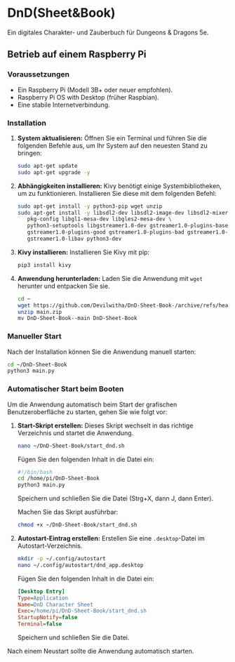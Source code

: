 # DnD(Sheet&Book)

Ein digitales Charakter- und Zauberbuch für Dungeons & Dragons 5e.

## Betrieb auf einem Raspberry Pi

### Voraussetzungen

- Ein Raspberry Pi (Modell 3B+ oder neuer empfohlen).
- Raspberry Pi OS with Desktop (früher Raspbian).
- Eine stabile Internetverbindung.

### Installation

1.  **System aktualisieren:**
    Öffnen Sie ein Terminal und führen Sie die folgenden Befehle aus, um Ihr System auf den neuesten Stand zu bringen:
    ```bash
    sudo apt-get update
    sudo apt-get upgrade -y
    ```

2.  **Abhängigkeiten installieren:**
    Kivy benötigt einige Systembibliotheken, um zu funktionieren. Installieren Sie diese mit dem folgenden Befehl:
    ```bash
    sudo apt-get install -y python3-pip wget unzip
    sudo apt-get install -y libsdl2-dev libsdl2-image-dev libsdl2-mixer-dev libsdl2-ttf-dev \
       pkg-config libgl1-mesa-dev libgles2-mesa-dev \
       python3-setuptools libgstreamer1.0-dev gstreamer1.0-plugins-base \
       gstreamer1.0-plugins-good gstreamer1.0-plugins-bad gstreamer1.0-plugins-ugly \
       gstreamer1.0-libav python3-dev
    ```

3.  **Kivy installieren:**
    Installieren Sie Kivy mit pip:
    ```bash
    pip3 install kivy
    ```

4.  **Anwendung herunterladen:**
    Laden Sie die Anwendung mit `wget` herunter und entpacken Sie sie.
    ```bash
    cd ~
    wget https://github.com/Devilwitha/DnD-Sheet-Book-/archive/refs/heads/main.zip
    unzip main.zip
    mv DnD-Sheet-Book--main DnD-Sheet-Book
    ```

### Manueller Start

Nach der Installation können Sie die Anwendung manuell starten:
```bash
cd ~/DnD-Sheet-Book
python3 main.py
```

### Automatischer Start beim Booten

Um die Anwendung automatisch beim Start der grafischen Benutzeroberfläche zu starten, gehen Sie wie folgt vor:

1.  **Start-Skript erstellen:**
    Dieses Skript wechselt in das richtige Verzeichnis und startet die Anwendung.
    ```bash
    nano ~/DnD-Sheet-Book/start_dnd.sh
    ```
    Fügen Sie den folgenden Inhalt in die Datei ein:
    ```bash
    #!/bin/bash
    cd /home/pi/DnD-Sheet-Book
    python3 main.py
    ```
    Speichern und schließen Sie die Datei (Strg+X, dann J, dann Enter).

    Machen Sie das Skript ausführbar:
    ```bash
    chmod +x ~/DnD-Sheet-Book/start_dnd.sh
    ```

2.  **Autostart-Eintrag erstellen:**
    Erstellen Sie eine `.desktop`-Datei im Autostart-Verzeichnis.
    ```bash
    mkdir -p ~/.config/autostart
    nano ~/.config/autostart/dnd_app.desktop
    ```
    Fügen Sie den folgenden Inhalt in die Datei ein:
    ```ini
    [Desktop Entry]
    Type=Application
    Name=DnD Character Sheet
    Exec=/home/pi/DnD-Sheet-Book/start_dnd.sh
    StartupNotify=false
    Terminal=false
    ```
    Speichern und schließen Sie die Datei.

Nach einem Neustart sollte die Anwendung automatisch starten.
